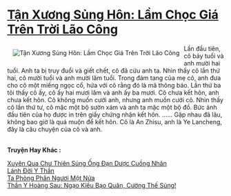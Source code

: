 <a href="https://truyentiki.com/tan-xuong-sung-hon-lam-choc-gia-tren-troi-lao-cong.31977/" title="Tận Xương Sủng Hôn: Lầm Chọc Giá Trên Trời Lão Công"><h1>Tận Xương Sủng Hôn: Lầm Chọc Giá Trên Trời Lão Công</h1></a><div style="display:table"><img align="right" style="float: left; padding: 10px;" src="https://truyentiki.com/a/img/str/src/31977.jpg" alt="Tận Xương Sủng Hôn: Lầm Chọc Giá Trên Trời Lão Công">Lần đầu tiên, cô bảy tuổi và anh mười hai tuổi. Anh ta bị truy đuổi và giết chết, cô đã cứu anh ta. Nhìn thấy cô lần thứ hai, cô mười tuổi và anh mười lăm tuổi. Trong đám tang của mẹ cô, anh đưa cho cô một miếng ngọc cổ, hứa với cô rằng đó là mã thông báo. Lần thứ ba tôi thấy cô ấy, cô ấy hai mươi lăm và anh ấy ba mươi. Cô chưa kết hôn, anh chưa kết hôn. Cô không muốn cưới anh, nhưng anh muốn cưới cô. Nhìn thấy cô lần thứ tư, cô mặc một bộ sườn xám và anh ta mặc một bộ đồ. Bức ảnh đầu tiên của họ được in trên giấy chứng nhận kết hôn. ...... Gặp nhau đã lâu, không bao giờ là quá muộn để kết hôn. Cô là An Zhisu, anh là Ye Lancheng, đây là câu chuyện của cô và anh.</div><p><br><b>Truyện Hay Khác :</b></p><a href="https://truyentiki.com/xuyen-qua-chu-thien-sung-ong-dan-duoc-cuong-nhan.31976/" alt="Xuyên Qua Chư Thiên Súng Ống Đạn Dược Cuồng Nhân">Xuyên Qua Chư Thiên Súng Ống Đạn Dược Cuồng Nhân</a><br/><a href="https://truyentiki.wordpress.com/2020/06/08/lanh-doi-y-than/" alt="Lánh Đời Y Thần">Lánh Đời Y Thần</a><br/><a href="https://github.com/nownovels/truyenhay/tree/master/truyenhay/30541/README.md" alt="Ta Phòng Phân Ngươi Một Nửa">Ta Phòng Phân Ngươi Một Nửa</a><br/><a href="https://github.com/nownovels/topcv/tree/master/truyenhay/31708/README.md" alt="Thần Y Hoàng Sau: Ngạo Kiều Bạo Quân, Cường Thế Sủng!">Thần Y Hoàng Sau: Ngạo Kiều Bạo Quân, Cường Thế Sủng!</a><br/>